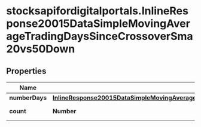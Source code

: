 # stocksapifordigitalportals.InlineResponse20015DataSimpleMovingAverageTradingDaysSinceCrossoverSma20vs50Down

## Properties

Name | Type | Description | Notes
------------ | ------------- | ------------- | -------------
**numberDays** | [**InlineResponse20015DataSimpleMovingAverageTradingDaysSinceCrossoverSma20vs50UpNumberDays**](InlineResponse20015DataSimpleMovingAverageTradingDaysSinceCrossoverSma20vs50UpNumberDays.md) |  | [optional] 
**count** | **Number** | Number of notations. | [optional] 


